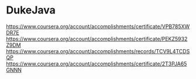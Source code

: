 # DukeJava
https://www.coursera.org/account/accomplishments/certificate/VPB785XWDR7E
https://www.coursera.org/account/accomplishments/certificate/PEKZ5932Z9DM
https://www.coursera.org/account/accomplishments/records/TCV9L4TCDSQP
https://www.coursera.org/account/accomplishments/certificate/2T3PJA65GNNN
